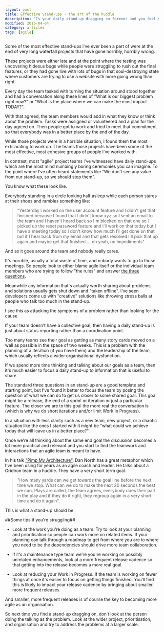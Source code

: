 ```yaml
---
layout: post
title: Effective Stand-ups - the art of the huddle
description: "Is your daily stand-up dragging on forever and you feel you want to abandon them alltogether? Usually you can improve them by narrowing your focus and working closer together on team goals. Let's look at how we can improve team communication with better release planning."
modified: 2016-04-04
category: articles
tags: [agile]
---
```


Some of the most effective stand-ups I've ever been a part of were at the end of very long waterfall projects that have gone horribly, horribly wrong.

These projects were either late and at the point where the testing was uncovering hideous bugs while people were struggling to rush out the final features, or they had gone live with lots of bugs in that soul-destroying state where customers are trying to use a website with more going wrong than right.

Every day the team tasked with turning the situation around stood together and had a conversation along these lines of "What is our biggest problem right now?" or "What is the place where we can make the most impact TODAY?". 

With that agreed, the team members would add in what they know or think about the problem. Tasks were assigned or volunteered and a plan for the day agreed on. Then people got to work and tried to meet that commitment so that everybody was in a better place by the end of the day.

While those projects were in a horrible situation, I found them the most exhilarating to work on. The teams those projects have been some of the most effective, most cohesive groups of people I've worked with.

In contrast, most "agile" project teams I've witnessed have daily stand-ups which are the most mind numbingly boring ceremonies you can imagine. To the point where I've often heard statements like "We don't see any value from our stand-up, so we should stop them".

You know what these look like. 

Everybody standing in a circle looking half asleep while each person stares at their shoes and rambles something like:

>"Yesterday I worked on the user account feature and I didn't get that finished because I found that I didn't know xyz so I sent an email to the team and I haven't heard back so I'm blocked on that one so I picked up the reset password feature and I'll work on that today but I have a meeting today so I don't know how much I'll get done on that but if I hear back from my email and that gets resolved I'll pick that up again and maybe get that finished.....oh yeah, no impediments"

And so it goes around the team and nobody really cares.

It's horrible, usually a total waste of time, and nobody wants to go to those meetings. So people look to either blame agile itself or the individual team members who are trying to follow "the rules" and answer [the three questions](https://www.mountaingoatsoftware.com/agile/scrum/daily-scrum).

Meanwhile any information that's actually worth sharing about problems and solutions usually gets shut down and "taken offline". I've seen developers come up with "creative" solutions like throwing stress balls at people who talk too much in the stand-up.

I see this as attacking the symptoms of a problem rather than looking for the cause.

If your team doesn't have a collective goal, then having a daily stand-up is just about status reporting rather than a coordination point.

Too many teams see their goal as getting as many story cards moved on a wall as possible in the space of two weeks. This is a problem with the planning of a iteration (if you have them) and the leadership of the team, which usually reflects a wider organisational dysfunction.

If we spend more time thinking and talking about our goals as a team, then it's much easier to focus a daily stand-up to information that is useful to share. 

The standard three questions in an stand-up are a good template and starting point, but I've found it better to focus the team by posing the question of what we can do to get us closer to some shared goal. This goal might be a release, the end of a sprint or iteration or just a particular feature. The closer we are to this goal the more real the conversation is (which is why we do short iterations and/or limit Work in Progress).

In a situation with less clarity such as a new team, new project, or a chaotic situation like the ones I started with it might be "what could we achieve today that will leave us in a better place?".

Once we're all thinking about the same end goal the discussion becomes a lot more practical and relevant and you start to find the teamwork and interactions that an agile team is meant to have.

In his talk ["Pimp My Architecture"](http://www.infoq.com/presentations/north-pimp-my-architecture), Dan North has a great metaphor which I've been using for years as an agile coach and leader. He talks about a Gridiron team in a huddle. They have a very short term goal. 

>"How many yards can we get towards the goal line before the next time we stop. What can we do to make the next 20 seconds the best we can. Plays are called, the team agrees, everybody does their part in the play and if they do it right, they regroup again in a very short time and do it again".

This is what a stand-up should be.

##Some tips if you're struggling##

* Look at the work you're doing as a team. Try to look at your planning and prioritisation so people can work more on related items. If your planning can talk through a roadmap to get from where you are to where you need to be the dependencies should drive more team collaboration.

* If it's a maintenance type team we're you're working on possibly unrelated enhancements, look at a more frequent release cadence so that getting into the release becomes a more real goal.

* Look at reducing your Work in Progress. If the team is working on fewer things at once it's easier to focus on getting things finished. You'll find this is likely to impact your release cadence by bringing about smaller, more frequent releases.

And smaller, more frequent releases is of course the key to becoming more agile as an organisation.

So next time you find a stand-up dragging on, don't look at the person doing the talking as the problem. Look at the wider project, prioritisation, and organisation and try to address the problems at a larger scale.

